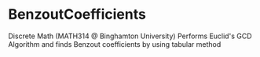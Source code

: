 # BenzoutCoefficients

Discrete Math (MATH314 @ Binghamton University)
Performs Euclid's GCD Algorithm and finds Benzout coefficients by using tabular method
